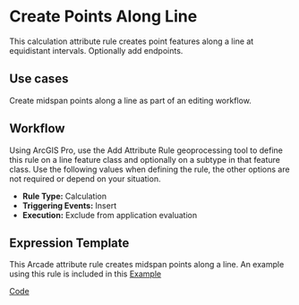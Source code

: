 # Create Points Along Line

This calculation attribute rule creates point features along a line at equidistant intervals. Optionally add endpoints.

## Use cases

Create midspan points along a line as part of an editing workflow.

## Workflow

Using ArcGIS Pro, use the Add Attribute Rule geoprocessing tool to define this rule on a line feature class and optionally on a subtype in that feature class.  Use the following values when defining the rule, the other options are not required or depend on your situation.

- **Rule Type:** Calculation
- **Triggering Events:** Insert
- **Execution:** Exclude from application evaluation

## Expression Template

This Arcade attribute rule creates midspan points along a line. An example using this rule is included in this [Example](./CreatePointsAlongLine.zip)


[Code](./CreatePointsAlongLine.js)